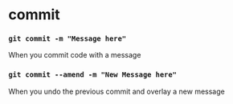 # commit 

### `git commit -m "Message here"`
When you commit code with a message

### `git commit --amend -m "New Message here"`
When you undo the previous commit and overlay a new message 
